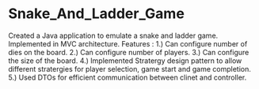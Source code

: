 # Snake_And_Ladder_Game
Created a Java application to emulate a snake and ladder game. 
Implemented in MVC architecture.
Features :
1.) Can configure number of dies on the board.
2.) Can configure number of players.
3.) Can configure the size of the board.
4.) Implemented Stratergy design pattern to allow different stratergies for player selection, game start and game completion.
5.) Used DTOs for efficient communication between clinet and controller.
